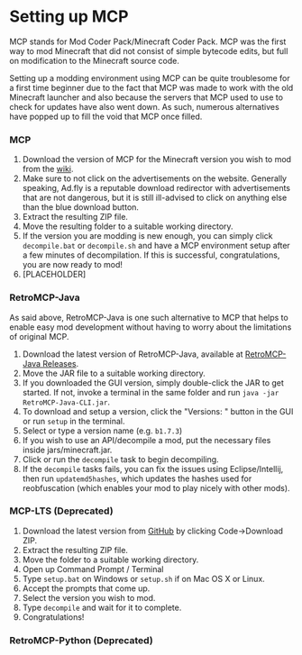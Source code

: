 # Setting up MCP
MCP stands for Mod Coder Pack/Minecraft Coder Pack. MCP was the first way to mod Minecraft that did not consist of simple bytecode edits, but full on modification to the Minecraft source code.

Setting up a modding environment using MCP can be quite troublesome for a first time beginner due to the fact that MCP was made to work with the old Minecraft launcher and also because the servers that MCP used to use to check for updates have also went down. As such, numerous alternatives have popped up to fill the void that MCP once filled.

### MCP
1. Download the version of MCP for the Minecraft version you wish to mod from the [wiki](https://minecraft.fandom.com/wiki/Tutorials/Programs_and_editors/Mod_Coder_Pack).
2. Make sure to not click on the advertisements on the website. Generally speaking, Ad.fly is a reputable download redirector with advertisements that are not dangerous, but it is still ill-advised to click on anything else than the blue download button.
3. Extract the resulting ZIP file.
4. Move the resulting folder to a suitable working directory.
5. If the version you are modding is new enough, you can simply click `decompile.bat` or `decompile.sh` and have a MCP environment setup after a few minutes of decompilation. If this is successful, congratulations, you are now ready to mod!
6. [PLACEHOLDER]

### RetroMCP-Java
As said above, RetroMCP-Java is one such alternative to MCP that helps to enable easy mod development without having to worry about the limitations of original MCP.

1. Download the latest version of RetroMCP-Java, available at [RetroMCP-Java Releases](https://github.com/MCPHackers/RetroMCP-Java).
2. Move the JAR file to a suitable working directory.
3. If you downloaded the GUI version, simply double-click the JAR to get started. If not, invoke a terminal in the same folder and run `java -jar RetroMCP-Java-CLI.jar`.
4. To download and setup a version, click the "Versions: " button in the GUI or run `setup` in the terminal.
5. Select or type a version name (e.g. `b1.7.3`)
6. If you wish to use an API/decompile a mod, put the necessary files inside jars/minecraft.jar.
7. Click or run the `decompile` task to begin decompiling.
8. If the `decompile` tasks fails, you can fix the issues using Eclipse/Intellij, then run `updatemd5hashes`, which updates the hashes used for reobfuscation (which enables your mod to play nicely with other mods).

### MCP-LTS (**Deprecated**)
1. Download the latest version from [GitHub](https://github.com/ModificationStation/1.7.3-LTS) by clicking Code->Download ZIP.
2. Extract the resulting ZIP file.
3. Move the folder to a suitable working directory.
4. Open up Command Prompt / Terminal
5. Type `setup.bat` on Windows or `setup.sh` if on Mac OS X or Linux.
6. Accept the prompts that come up.
7. Select the version you wish to mod.
8. Type `decompile` and wait for it to complete.
9. Congratulations!

### RetroMCP-Python (**Deprecated**)
